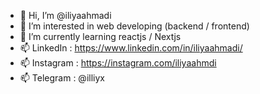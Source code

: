 - 👋 Hi, I’m @iliyaahmadi
- 👀 I’m interested in web developing (backend / frontend)
- 🌱 I’m currently learning reactjs / Nextjs
- 📫 LinkedIn : https://www.linkedin.com/in/iliyaahmadi/
- 📫 Instagram : https://instagram.com/iliyaahmdi
- 📫 Telegram : @illiyx

<!---
iliyaahmadi/iliyaahmadi is a ✨ special ✨ repository because its `README.md` (this file) appears on your GitHub profile.
You can click the Preview link to take a look at your changes.
--->
